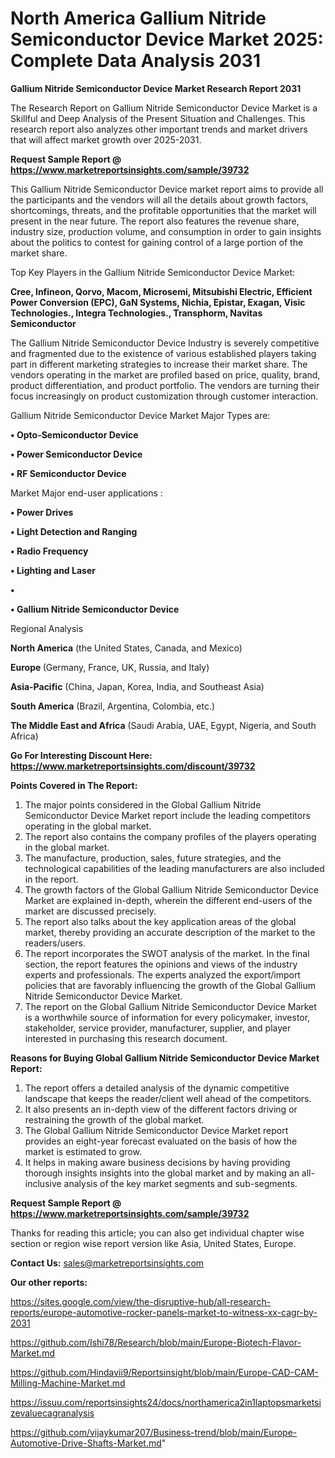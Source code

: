 # North America Gallium Nitride Semiconductor Device Market 2025: Complete Data Analysis 2031

<strong>Gallium Nitride Semiconductor Device Market Research Report 2031</strong>

The Research Report on Gallium Nitride Semiconductor Device Market is a Skillful and Deep Analysis of the Present Situation and Challenges. This research report also analyzes other important trends and market drivers that will affect market growth over 2025-2031.

<strong>Request Sample Report @ <a href=https://www.marketreportsinsights.com/sample/39732>https://www.marketreportsinsights.com/sample/39732</a></strong>

This Gallium Nitride Semiconductor Device market report aims to provide all the participants and the vendors will all the details about growth factors, shortcomings, threats, and the profitable opportunities that the market will present in the near future. The report also features the revenue share, industry size, production volume, and consumption in order to gain insights about the politics to contest for gaining control of a large portion of the market share.

Top Key Players in the Gallium Nitride Semiconductor Device Market:

<strong>Cree, Infineon, Qorvo, Macom, Microsemi, Mitsubishi Electric, Efficient Power Conversion (EPC), GaN Systems, Nichia, Epistar, Exagan, Visic Technologies., Integra Technologies., Transphorm, Navitas Semiconductor</strong>

The Gallium Nitride Semiconductor Device Industry is severely competitive and fragmented due to the existence of various established players taking part in different marketing strategies to increase their market share. The vendors operating in the market are profiled based on price, quality, brand, product differentiation, and product portfolio. The vendors are turning their focus increasingly on product customization through customer interaction.

Gallium Nitride Semiconductor Device Market Major Types are:

<strong>•  Opto-Semiconductor Device

•  Power Semiconductor Device

•  RF Semiconductor Device</strong>

Market Major end-user applications :

<strong>•  Power Drives

•  Light Detection and Ranging

•  Radio Frequency

•  Lighting and Laser

•  

•  Gallium Nitride Semiconductor Device</strong>

Regional Analysis

</u><strong><b>North America</b></strong> (the United States, Canada, and Mexico)

<strong><b>Europe </b></strong>(Germany, France, UK, Russia, and Italy)

<strong><b>Asia-Pacific</b></strong> (China, Japan, Korea, India, and Southeast Asia)

<strong><b>South America</b></strong> (Brazil, Argentina, Colombia, etc.)

<strong><b>The Middle East and Africa</b></strong> (Saudi Arabia, UAE, Egypt, Nigeria, and South Africa)

<strong>Go For Interesting Discount Here: <a href=https://www.marketreportsinsights.com/discount/39732>https://www.marketreportsinsights.com/discount/39732</a></strong>

<strong>Points Covered in The Report:</strong>
<ol>
  <li>The major points considered in the Global Gallium Nitride Semiconductor Device Market report include the leading competitors operating in the global market.</li>
  <li>The report also contains the company profiles of the players operating in the global market.</li>
  <li>The manufacture, production, sales, future strategies, and the technological capabilities of the leading manufacturers are also included in the report.</li>
  <li>The growth factors of the Global Gallium Nitride Semiconductor Device Market are explained in-depth, wherein the different end-users of the market are discussed precisely.</li>
  <li>The report also talks about the key application areas of the global market, thereby providing an accurate description of the market to the readers/users.</li>
  <li>The report incorporates the SWOT analysis of the market. In the final section, the report features the opinions and views of the industry experts and professionals. The experts analyzed the export/import policies that are favorably influencing the growth of the Global Gallium Nitride Semiconductor Device Market.</li>
  <li>The report on the Global Gallium Nitride Semiconductor Device Market is a worthwhile source of information for every policymaker, investor, stakeholder, service provider, manufacturer, supplier, and player interested in purchasing this research document.</li>
</ol>
<strong>Reasons for Buying Global Gallium Nitride Semiconductor Device Market Report:</strong>

<ol>
  <li>The report offers a detailed analysis of the dynamic competitive landscape that keeps the reader/client well ahead of the competitors.</li>
  <li>It also presents an in-depth view of the different factors driving or restraining the growth of the global market.</li>
  <li>The Global Gallium Nitride Semiconductor Device Market report provides an eight-year forecast evaluated on the basis of how the market is estimated to grow.</li>
  <li>It helps in making aware business decisions by having providing thorough insights insights into the global market and by making an all-inclusive analysis of the key market segments and sub-segments.</li>
</ol>
<strong>Request Sample Report @ <a href=https://www.marketreportsinsights.com/sample/39732>https://www.marketreportsinsights.com/sample/39732</a></strong>


Thanks for reading this article; you can also get individual chapter wise section or region wise report version like Asia, United States, Europe.

<strong>Contact Us:</strong>
sales@marketreportsinsights.com

<strong>Our other reports:</strong>

<a href=https://sites.google.com/view/the-disruptive-hub/all-research-reports/europe-automotive-rocker-panels-market-to-witness-xx-cagr-by-2031>https://sites.google.com/view/the-disruptive-hub/all-research-reports/europe-automotive-rocker-panels-market-to-witness-xx-cagr-by-2031</a>

<a href=https://github.com/Ishi78/Research/blob/main/Europe-Biotech-Flavor-Market.md>https://github.com/Ishi78/Research/blob/main/Europe-Biotech-Flavor-Market.md</a>

<a href=https://github.com/Hindavii9/Reportsinsight/blob/main/Europe-CAD-CAM-Milling-Machine-Market.md>https://github.com/Hindavii9/Reportsinsight/blob/main/Europe-CAD-CAM-Milling-Machine-Market.md</a>

<a href=https://issuu.com/reportsinsights24/docs/northamerica2in1laptopsmarketsizevaluecagranalysis>https://issuu.com/reportsinsights24/docs/northamerica2in1laptopsmarketsizevaluecagranalysis</a>

<a href=https://github.com/vijaykumar207/Business-trend/blob/main/Europe-Automotive-Drive-Shafts-Market.md>https://github.com/vijaykumar207/Business-trend/blob/main/Europe-Automotive-Drive-Shafts-Market.md</a>"
